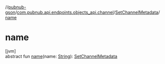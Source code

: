 //[pubnub-gson](../../../index.md)/[com.pubnub.api.endpoints.objects_api.channel](../index.md)/[SetChannelMetadata](index.md)/[name](name.md)

# name

[jvm]\
abstract fun [name](name.md)(name: [String](https://docs.oracle.com/javase/8/docs/api/java/lang/String.html)): [SetChannelMetadata](index.md)
